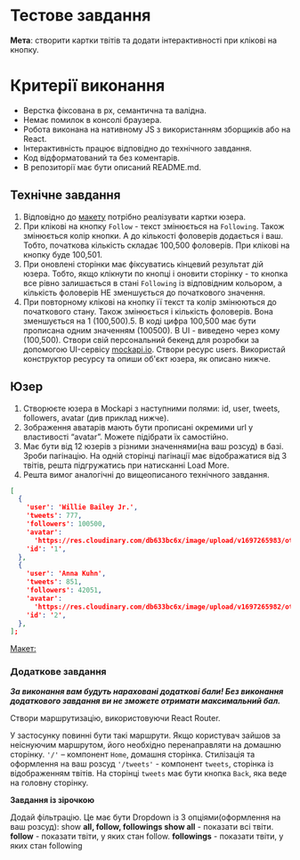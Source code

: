 # Тестове завдання

**Мета**: створити картки твітів та додати інтерактивності при клікові на
кнопку.

# Критерії виконання

- Верстка фіксована в рх, семантична та валідна.
- Немає помилок в консолі браузера.
- Робота виконана на нативному JS з використанням зборщиків або на React.
- Інтерактивність працює відповідно до технічного завдання.
- Код відформатований та без коментарів.
- В репозиторії має бути описаний README.md.

## Технічне завдання

1. Відповідно до
   [макету](https://www.figma.com/file/zun1oP6NmS2Lmgbcj6e1IG/Test?node-id=0%3A1&t=VoiYTfiXggVItgVd-1)
   потрібно реалізувати картки юзера.
2. При клікові на кнопку `Follow` - текст змінюється на `Following`. Також
   змінюється колір кнопки. А до кількості фоловерів додається і ваш. Тобто,
   початкова кількість складає 100,500 фоловерів. При клікові на кнопку буде
   100,501.
3. При оновлені сторінки має фіксуватись кінцевий результат дій юзера. Тобто,
   якщо клікнути по кнопці і оновити сторінку - то кнопка все рівно залишається
   в стані `Following` із відповідним кольором, а кількість фоловерів НЕ
   зменшується до початкового значення.
4. При повторному клікові на кнопку її текст та колір змінюються до початкового
   стану. Також змінюється і кількість фоловерів. Вона зменшується на 1
   (100,500).5. В коді цифра 100,500 має бути прописана одним значенням
   (100500). В UI - виведено через кому (100,500). Створи свій персональний
   бекенд для розробки за допомогою UI-сервісу
   [mockapi.io](https://mockapi.io/). Створи ресурс users. Використай
   конструктор ресурсу та опиши об'єкт юзера, як описано нижче.

## Юзер

1. Створюєте юзера в Mockapi з наступними полями: id, user, tweets, followers,
   avatar (див приклад нижче).
2. Зображення аватарів мають бути прописані окремими url у властивості “avatar”.
   Можете підібрати їх самостійно.
3. Має бути від 12 юзерів з різними значеннями(на ваш розсуд) в базі. Зроби
   пагінацію. На одній сторінці пагінації має відображатися від 3 твітів, решта
   підгружатись при натисканні Load More.
4. Решта вимог аналогічні до вищеописаного технічного завдання.

```json
[
  {
    'user': 'Willie Bailey Jr.',
    'tweets': 777,
    'followers': 100500,
    'avatar':
      'https://res.cloudinary.com/db633bc6x/image/upload/v1697265983/others/strange.jpg',
    'id': '1',
  },
  {
    'user': 'Anna Kuhn',
    'tweets': 851,
    'followers': 42051,
    'avatar':
      'https://res.cloudinary.com/db633bc6x/image/upload/v1697265982/others/ironmangit.png',
    'id': '2',
  },
];
```

[Макет:](https://www.figma.com/file/zun1oP6NmS2Lmgbcj6e1IG/Test?node-id=0%3A1&t=VoiYTfiXggVItgVd-1)

### Додаткове завдання

**_За виконання вам будуть нараховані додаткові бали! Без виконання додаткового
завдання ви не зможете отримати максимальний бал._**

Створи маршрутизацію, використовуючи React Router.

У застосунку повинні бути такі маршрути. Якщо користувач зайшов за неіснуючим
маршрутом, його необхідно перенаправляти на домашню сторінку. `'/'` – компонент
`Home`, домашня сторінка. Стилізація та оформлення на ваш розсуд `'/tweets'` -
компонент `tweets`, сторінка із відображенням твітів. На сторінці `tweets` має
бути кнопка `Back`, яка веде на головну сторінку.

**Завдання із зірочкою**

Додай фільтрацію. Це має бути Dropdown із 3 опціями(оформлення на ваш розсуд):
show **all, follow, followings show all** - показати всі твіти. **follow** -
показати твіти, у яких стан follow. **followings** - показати твіти, у яких стан
following
